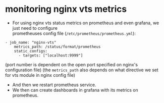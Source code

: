 # monitoring nginx vts metrics
* For using nginx vts status metrics on prometheus and even grafana, we just need to configure  
prometheuses config file (`/etc/prometheus/prometheus.yml`):
```
- job_name: "nginx-vts"
    metrics_path: /status/format/prometheus
    static_configs:
      - targets: ["localhost:9999"]
```
(port number is dependent on the open port specified on nginx's configuration file)
(the `metrics_path` also depends on what directive we set for vts module in nginx config file)
* And then we restart prometheus service.
* We then can create dashboards in grafana with its metrics on prometheus.
